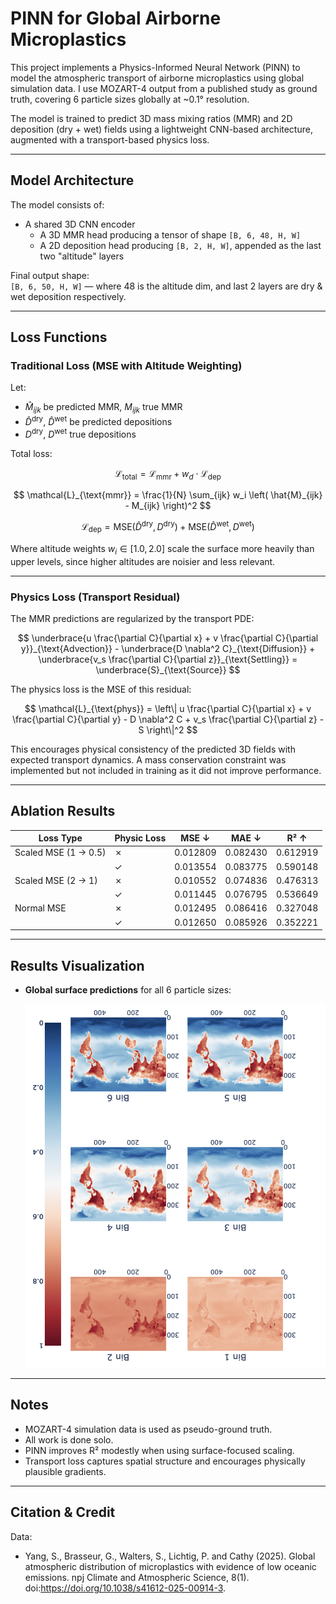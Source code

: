 # PINN for Global Airborne Microplastics

This project implements a Physics-Informed Neural Network (PINN) to model the atmospheric transport of airborne microplastics using global simulation data. I use MOZART-4 output from a published study as ground truth, covering 6 particle sizes globally at ~0.1° resolution.

The model is trained to predict 3D mass mixing ratios (MMR) and 2D deposition (dry + wet) fields using a lightweight CNN-based architecture, augmented with a transport-based physics loss.

---

## Model Architecture

The model consists of:

- A shared 3D CNN encoder
    - A 3D MMR head producing a tensor of shape `[B, 6, 48, H, W]`
    - A 2D deposition head producing `[B, 2, H, W]`, appended as the last two "altitude" layers

Final output shape:  
`[B, 6, 50, H, W]` — where 48 is the altitude dim, and last 2 layers are dry & wet deposition respectively.

---

## Loss Functions

### Traditional Loss (MSE with Altitude Weighting)

Let:
- $\hat{M}_{ijk}$ be predicted MMR, $M_{ijk}$ true MMR
- $\hat{D}^{\text{dry}}$, $\hat{D}^{\text{wet}}$ be predicted depositions
- $D^{\text{dry}}$, $D^{\text{wet}}$ true depositions

Total loss:

$$
\mathcal{L}_{\text{total}} = \mathcal{L}_{\text{mmr}} + w_d \cdot \mathcal{L}_{\text{dep}}
$$


$$
\mathcal{L}_{\text{mmr}} = \frac{1}{N} \sum_{ijk} w_i \left( \hat{M}_{ijk} - M_{ijk} \right)^2
$$


$$
\mathcal{L}_{\text{dep}} = \text{MSE}(\hat{D}^{\text{dry}}, D^{\text{dry}}) + \text{MSE}(\hat{D}^{\text{wet}}, D^{\text{wet}})
$$

Where altitude weights $w_i \in [1.0, 2.0]$ scale the surface more heavily than upper levels, since higher altitudes are noisier and less relevant.

---

### Physics Loss (Transport Residual)

The MMR predictions are regularized by the transport PDE:

$$
\underbrace{u \frac{\partial C}{\partial x} + v \frac{\partial C}{\partial y}}_{\text{Advection}} - \underbrace{D \nabla^2 C}_{\text{Diffusion}} + \underbrace{v_s \frac{\partial C}{\partial z}}_{\text{Settling}} = \underbrace{S}_{\text{Source}}
$$

The physics loss is the MSE of this residual:

$$
\mathcal{L}_{\text{phys}} = \left\| u \frac{\partial C}{\partial x} + v \frac{\partial C}{\partial y} - D \nabla^2 C + v_s \frac{\partial C}{\partial z} - S \right\|^2
$$

This encourages physical consistency of the predicted 3D fields with expected transport dynamics. A mass conservation constraint was implemented but not included in training as it did not improve performance.

---

## Ablation Results

| Loss Type              | Physic Loss | MSE ↓     | MAE ↓     | R² ↑      |
|------------------------|-------------|-----------|-----------|-----------|
| Scaled MSE (1 → 0.5)   | ✗          | 0.012809  | 0.082430  | 0.612919  |
|                        | ✓          | 0.013554  | 0.083775  | 0.590148  |
| Scaled MSE (2 → 1)     | ✗          | 0.010552  | 0.074836  | 0.476313  |
|                        | ✓          | 0.011445  | 0.076795  | 0.536649  |
| Normal MSE             | ✗          | 0.012495  | 0.086416  | 0.327048  |
|                        | ✓          | 0.012650  | 0.085926  | 0.352221  |
 

---

## Results Visualization

- **Global surface predictions** for all 6 particle sizes:

  ![Surface-level Prediction](assets/surface_prediction.png)

---

## Notes

- MOZART-4 simulation data is used as pseudo-ground truth.
- All work is done solo.
- PINN improves R² modestly when using surface-focused scaling.
- Transport loss captures spatial structure and encourages physically plausible gradients.

---

## Citation & Credit

Data:  
- Yang, S., Brasseur, G., Walters, S., Lichtig, P. and Cathy (2025). Global atmospheric distribution of microplastics with evidence of low oceanic emissions. npj Climate and Atmospheric Science, 8(1). doi:https://doi.org/10.1038/s41612-025-00914-3.

‌
